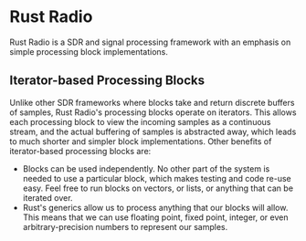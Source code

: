 # Rust Radio

Rust Radio is a SDR and signal processing framework with an emphasis on simple processing block implementations.

## Iterator-based Processing Blocks
Unlike other SDR frameworks where blocks take and return discrete buffers of samples, Rust Radio's processing blocks operate on iterators. This allows each processing block to view the incoming samples as a continuous stream, and the actual buffering of samples is abstracted away, which leads to much shorter and simpler block implementations. Other benefits of iterator-based processing blocks are:
- Blocks can be used independently. No other part of the system is needed to use a particular block, which makes testing and code re-use easy. Feel free to run blocks on vectors, or lists, or anything that can be iterated over.
- Rust's generics allow us to process anything that our blocks will allow. This means that we can use floating point, fixed point, integer, or even arbitrary-precision numbers to represent our samples.
